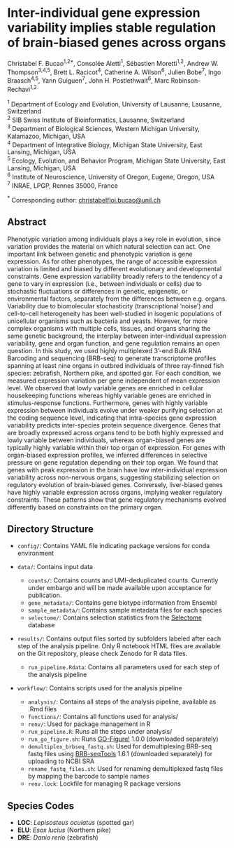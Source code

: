 # Inter-individual gene expression variability implies stable regulation of brain-biased genes across organs

Christabel F. Bucao<sup>1,2*</sup>, Consolée Aletti<sup>1</sup>, Sébastien Moretti<sup>1,2</sup>, Andrew W. Thompson<sup>3,4,5</sup>, Brett L. Racicot<sup>4</sup>, Catherine A. Wilson<sup>6</sup>, Julien Bobe<sup>7</sup>, Ingo Braasch<sup>4,5</sup>, Yann Guiguen<sup>7</sup>, John H. Postlethwait<sup>6</sup>, Marc Robinson-Rechavi<sup>1,2</sup>

<sup>1</sup> Department of Ecology and Evolution, University of Lausanne, Lausanne, Switzerland
\
<sup>2</sup> SIB Swiss Institute of Bioinformatics, Lausanne, Switzerland
\
<sup>3</sup> Department of Biological Sciences, Western Michigan University, Kalamazoo, Michigan, USA
\
<sup>4</sup> ﻿Department of Integrative Biology, Michigan State University, East Lansing, Michigan, USA
\
<sup>5</sup> Ecology, Evolution, and Behavior Program, Michigan State University, East Lansing, Michigan, USA
\
<sup>6</sup> ﻿Institute of Neuroscience, University of Oregon, Eugene, Oregon, USA
\
<sup>7</sup> INRAE, LPGP, Rennes 35000, France

<sup>*</sup> Corresponding author: christabelfloi.bucao@unil.ch

## Abstract

Phenotypic variation among individuals plays a key role in evolution, since variation provides the material on which natural selection can act. One important link between genetic and phenotypic variation is gene expression. As for other phenotypes, the range of accessible expression variation is limited and biased by different evolutionary and developmental constraints. Gene expression variability broadly refers to the tendency of a gene to vary in expression (i.e., between individuals or cells) due to stochastic fluctuations or differences in genetic, epigenetic, or environmental factors, separately from the differences between e.g. organs. Variability due to biomolecular stochasticity (transcriptional ‘noise’) and cell-to-cell heterogeneity has been well-studied in isogenic populations of unicellular organisms such as bacteria and yeasts. However, for more complex organisms with multiple cells, tissues, and organs sharing the same genetic background, the interplay between inter-individual expression variability, gene and organ function, and gene regulation remains an open question. In this study, we used highly multiplexed 3’-end Bulk RNA Barcoding and sequencing (BRB-seq) to generate transcriptome profiles spanning at least nine organs in outbred individuals of three ray-finned fish species: zebrafish, Northern pike, and spotted gar. For each condition, we measured expression variation per gene independent of mean expression level. We observed that lowly variable genes are enriched in cellular housekeeping functions whereas highly variable genes are enriched in stimulus-response functions. Furthermore, genes with highly variable expression between individuals evolve under weaker purifying selection at the coding sequence level, indicating that intra-species gene expression variability predicts inter-species protein sequence divergence. Genes that are broadly expressed across organs tend to be both highly expressed and lowly variable between individuals, whereas organ-biased genes are typically highly variable within their top organ of expression. For genes with organ-biased expression profiles, we inferred differences in selective pressure on gene regulation depending on their top organ. We found that genes with peak expression in the brain have low inter-individual expression variability across non-nervous organs, suggesting stabilizing selection on regulatory evolution of brain-biased genes. Conversely, liver-biased genes have highly variable expression across organs, implying weaker regulatory constraints. These patterns show that gene regulatory mechanisms evolved differently based on constraints on the primary organ.

## Directory Structure
- `config/`: Contains YAML file indicating package versions for conda environment
  
- `data/`: Contains input data
  -  `counts/`: Contains counts and UMI-deduplicated counts. Currently under embargo and will be made available upon acceptance for publication.
  -  `gene_metadata/`: Contains gene biotype information from Ensembl
  -  `sample_metadata/`: Contains sample metadata files for each species
  -  `selectome/`: Contains selection statistics from the [Selectome](https://selectome.org/) database
    
- `results/`: Contains output files sorted by subfolders labeled after each step of the analysis pipeline. Only R notebook HTML files are available on the Git repository, please check Zenodo for R data files.
  - `run_pipeline.Rdata`: Contains all parameters used for each step of the analysis pipeline
    
- `workflow/`: Contains scripts used for the analysis pipeline
  - `analysis/`: Contains all steps of the analysis pipeline, available as .Rmd files
  - `functions/`: Contains all functions used for analysis/
  - `renv/`: Used for package management in R
  - `run_pipeline.R`: Runs all the steps under analysis/
  - `run_go_figure.sh`: Runs [GO-Figure!](https://gitlab.com/evogenlab/GO-Figure) 1.0.0 (downloaded separately)
  - `demultiplex_brbseq_fastq.sh`: Used for demultiplexing BRB-seq fastq files using [BRB-seqTools](https://github.com/DeplanckeLab/BRB-seqTools) 1.6.1 (downloaded separately) for uploading to NCBI SRA
  - `rename_fastq_files.sh`: Used for renaming demultiplexed fastq files by mapping the barcode to sample names
  - `renv.lock`: Lockfile for managing R package versions

## Species Codes
- **LOC**: *Lepisosteus oculatus* (spotted gar)
- **ELU**: *Esox lucius* (Northern pike)
- **DRE**: *Danio rerio* (zebrafish)


